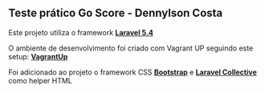## Teste prático Go Score - Dennylson Costa

Este projeto utiliza o framework **[Laravel 5.4](https://laravel.com/)**

O ambiente de desenvolvimento foi criado com Vagrant UP seguindo este setup: **[VagrantUp](https://github.com/EspecializaTi/vagrant-setup-php)**

Foi adicionado ao projeto o framework CSS **[Bootstrap](http://getbootstrap.com/)** e **[Laravel Collective](https://laravelcollective.com/docs/5.0/html)** como helper HTML


